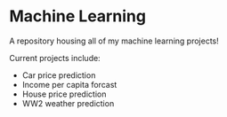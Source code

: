 # Machine Learning

A repository housing all of my machine learning projects!

Current projects include:
* Car price prediction
* Income per capita forcast
* House price prediction
* WW2 weather prediction
